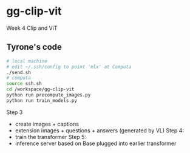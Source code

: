 # gg-clip-vit
Week 4 Clip and ViT

## Tyrone's code

```bash
# local machine
# edit ~/.ssh/config to point 'mlx' at Computa
./send.sh
# computa
source ssh.sh
cd /workspace/gg-clip-vit
python run precompute_images.py
python run train_models.py
```


Step 3
- create images + captions
- extension images + questions + answers (generated by VL)
Step 4:
- train the transformer
Step 5:
- inference server based on Base plugged into earlier transformer